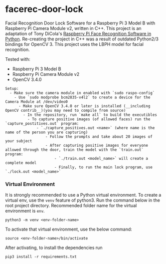 # facerec-door-lock
Facial Recognition Door Lock Software for a Raspberry Pi 3 Model B with Raspberry Pi Camera Module v2, written in C++. This project is an adaptation of Tony DiCola's [Raspberry Pi Face Recognition Software in Python](https://learn.adafruit.com/raspberry-pi-face-recognition-treasure-box?view=all). Re-creating the project in C++ was a result of outdated Python2/3 bindings for OpenCV 3. This project uses the LBPH model for facial recognition.


Tested with: 
 - Raspberry Pi 3 Model B
  - Raspberry Pi Camera Module v2
   - OpenCV 3.4.0


    Setup:
      - Make sure the camera module in enabled with `sudo raspo-config`
        - Use `sudo modprobe bcm2835-v4l2` to create a device for the Camera Module at /dev/video0
          - Make sure OpenCV 3.4.0 or later is installed (__including OpenCV contrib__)(you may need to compile from source)
            - In the repository, run `make all` to build the executibles
              - To capture positive images (of allowed faces) run the `capture_postitives.out` program:
                  - `./capture_positives.out <name>` (where name is the name of the person you are capturing)
                      - Follow the prompts and take about 20 images of your subject
                      - After capturing positive images for everyone allowed through the door, train the model with the `train.out` program:
                          - `./train.out <model_name>` will create a complete model
                          - Finally, to run the main lock program, use `./lock.out <model_name>`


### Virtual Environment
It is strongly recommended to use a Python virtual environment. To create a virtual env, use the `venv` feature of python3.
Run the command below in the root project directory. Recommended folder name for the virtual environment is `env`.
```
python3 -m venv <env-folder-name>
```

To activate that virtual environment, use the below command:
```
source <env-folder-name>/bin/activate
```

After activating, to install the dependencies run
```
pip3 install -r requirements.txt
```

